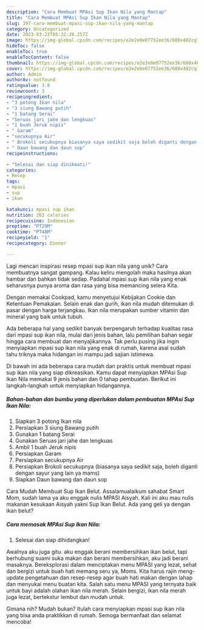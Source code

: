 ```yaml
---
description: "Cara Membuat MPAsi Sup Ikan Nila yang Mantap"
title: "Cara Membuat MPAsi Sup Ikan Nila yang Mantap"
slug: 397-cara-membuat-mpasi-sup-ikan-nila-yang-mantap
category: Uncategorized
date: 2023-03-22T05:32:28.257Z
image: https://img-global.cpcdn.com/recipes/e2e2e0e07752ee36/680x482cq70/mpasi-sup-ikan-nila-foto-resep-utama.jpg
hideToc: false
enableToc: true
enableTocContent: false
thumbnail: https://img-global.cpcdn.com/recipes/e2e2e0e07752ee36/680x482cq70/mpasi-sup-ikan-nila-foto-resep-utama.jpg
cover: https://img-global.cpcdn.com/recipes/e2e2e0e07752ee36/680x482cq70/mpasi-sup-ikan-nila-foto-resep-utama.jpg
author: Admin
authorAv: notfound
ratingvalue: 3.8
reviewcount: 3
recipeingredient:
- "3 potong Ikan nila"
- "3 siung Bawang putih"
- "1 batang Serai"
- "Seruas jari jahe dan lengkuas"
- "1 buah Jeruk nipis"
- " Garam"
- "secukupnya Air"
- " Brokoli secukupnya biasanya saya sedikit saja boleh diganti dengan sayur yang lain ya mams"
- " Daun bawang dan daun sop"
recipeinstructions:

- "Selesai dan siap dinikmati!"
categories:
- Resep
tags:
- mpasi
- sup
- ikan

katakunci: mpasi sup ikan 
nutrition: 263 calories
recipecuisine: Indonesian
preptime: "PT29M"
cooktime: "PT48M"
recipeyield: "1"
recipecategory: Dinner

---
```





Lagi mencari inspirasi resep mpasi sup ikan nila yang unik? Cara membuatnya sangat gampang. Kalau keliru mengolah maka hasilnya akan hambar dan bahkan tidak sedap. Padahal mpasi sup ikan nila yang enak seharusnya punya aroma dan rasa yang bisa memancing selera Kita.





Dengan memakai Cookpad, kamu menyetujui Kebijakan Cookie dan Ketentuan Pemakaian. Selain enak dan gurih, ikan nila mudah ditemukan di pasar dengan harga terjangkau. Ikan nila merupakan sumber vitamin dan mineral yang baik untuk tubuh.

Ada beberapa hal yang sedikit banyak berpengaruh terhadap kualitas rasa dari mpasi sup ikan nila, mulai dari jenis bahan, lalu pemilihan bahan segar hingga cara membuat dan menyajikannya. Tak perlu pusing jika ingin menyiapkan mpasi sup ikan nila yang enak di rumah, karena asal sudah tahu triknya maka hidangan ini mampu jadi sajian istimewa.






Di bawah ini ada beberapa cara mudah dan praktis untuk membuat mpasi sup ikan nila yang siap dikreasikan. Kamu dapat menyiapkan MPAsi Sup Ikan Nila memakai 9 jenis bahan dan 0 tahap pembuatan. Berikut ini langkah-langkah untuk menyiapkan hidangannya.

<!--inarticleads1-->

##### Bahan-bahan dan bumbu yang diperlukan dalam pembuatan MPAsi Sup Ikan Nila:

1. Siapkan 3 potong Ikan nila
1. Persiapkan 3 siung Bawang putih
1. Gunakan 1 batang Serai
1. Gunakan Seruas jari jahe dan lengkuas
1. Ambil 1 buah Jeruk nipis
1. Persiapkan  Garam
1. Persiapkan secukupnya Air
1. Persiapkan  Brokoli secukupnya (biasanya saya sedikit saja, boleh diganti dengan sayur yang lain ya mams)
1. Siapkan  Daun bawang dan daun sop


Cara Mudah Membuat Sup Ikan Belut. Assalamualaikum sahabat Smart Mom, sudah lama ya aku enggak nulis MPASI Aisyah. Kali ini aku mau nulis makanan kesukaan Aisyah yakni Sup Ikan Belut. Ada yang geli ya dengan ikan belut? 

<!--inarticleads2-->

##### Cara memasak MPAsi Sup Ikan Nila:


1. Selesai dan siap dihidangkan!

Awalnya aku juga gitu. aku enggak berani membersihkan ikan belut, tapi berhubung suami suka makan dan berani membersihkan, aku jadi berani masaknya. Bereksplorasi dalam menciptakan menu MPASI yang lezat, sehat dan bergizi untuk buah hati memang seru ya, Moms. Kita harus rajin meng-update pengetahuan dan resep-resep agar buah hati makan dengan lahap dan menyukai menu buatan kita. Salah satu menu MPASI yang ternyata baik untuk bayi adalah olahan ikan nila merah. Selain bergizi, ikan nila merah juga lezat, bertekstur lembut dan mudah untuk. 

Gimana nih? Mudah bukan? Itulah cara menyiapkan mpasi sup ikan nila yang bisa anda praktikkan di rumah. Semoga bermanfaat dan selamat mencoba!
